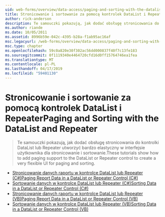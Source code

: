 ```yaml
---
uid: web-forms/overview/data-access/paging-and-sorting-with-the-datalist-and-repeater/index
title: Stronicowanie i sortowanie za pomocą kontrolek DataList i Repeater | Dokumentacja firmy Microsoft
author: rick-anderson
description: Te samouczki pokazują, jak dodać obsługę stronicowania do kontrolki DataList lub Repeater utworzyć bardzo elastyczny w interfejsie użytkownika dla stronicowanie i sortowanie.
ms.author: riande
ms.date: 10/05/2011
ms.assetid: 8996b59e-042c-4395-b28a-f1ab95ac16af
msc.legacyurl: /web-forms/overview/data-access/paging-and-sorting-with-the-datalist-and-repeater
msc.type: chapter
ms.openlocfilehash: 59c0a820e30f302ac56dd000837f40f7c13fe183
ms.sourcegitcommit: 0f1119340e4464720cfd16d0ff15764746ea1fea
ms.translationtype: MT
ms.contentlocale: pl-PL
ms.lasthandoff: 04/17/2019
ms.locfileid: "59401130"
---
```

# <a name="paging-and-sorting-with-the-datalist-and-repeater"></a><span data-ttu-id="baefb-103">Stronicowanie i sortowanie za pomocą kontrolek DataList i Repeater</span><span class="sxs-lookup"><span data-stu-id="baefb-103">Paging and Sorting with the DataList and Repeater</span></span>

> <span data-ttu-id="baefb-104">Te samouczki pokazują, jak dodać obsługę stronicowania do kontrolki DataList lub Repeater utworzyć bardzo elastyczny w interfejsie użytkownika dla stronicowanie i sortowanie.</span><span class="sxs-lookup"><span data-stu-id="baefb-104">These tutorials show how to add paging support to the DataList or Repeater control to create a very flexible UI for paging and sorting.</span></span>


- [<span data-ttu-id="baefb-105">Stronicowanie danych raportu w kontrolce DataList lub Repeater (C#)</span><span class="sxs-lookup"><span data-stu-id="baefb-105">Paging Report Data in a DataList or Repeater Control (C#)</span></span>](paging-report-data-in-a-datalist-or-repeater-control-cs.md)
- [<span data-ttu-id="baefb-106">Sortowanie danych w kontrolce DataList lub Repeater (C#)</span><span class="sxs-lookup"><span data-stu-id="baefb-106">Sorting Data in a DataList or Repeater Control (C#)</span></span>](sorting-data-in-a-datalist-or-repeater-control-cs.md)
- [<span data-ttu-id="baefb-107">Stronicowanie danych raportu w kontrolce DataList lub Repeater (VB)</span><span class="sxs-lookup"><span data-stu-id="baefb-107">Paging Report Data in a DataList or Repeater Control (VB)</span></span>](paging-report-data-in-a-datalist-or-repeater-control-vb.md)
- [<span data-ttu-id="baefb-108">Sortowanie danych w kontrolce DataList lub Repeater (VB)</span><span class="sxs-lookup"><span data-stu-id="baefb-108">Sorting Data in a DataList or Repeater Control (VB)</span></span>](sorting-data-in-a-datalist-or-repeater-control-vb.md)
